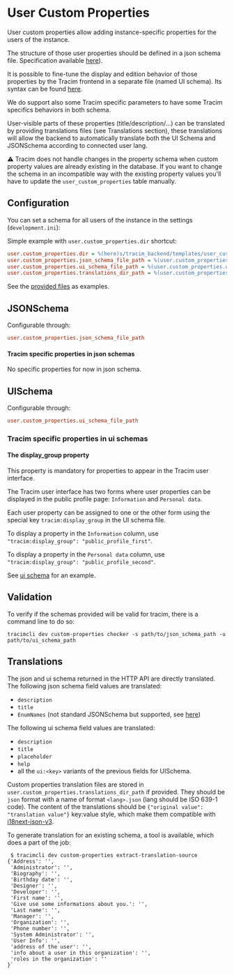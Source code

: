 # User Custom Properties

User custom properties allow adding instance-specific properties
for the users of the instance.

The structure of those user properties should be defined in a json schema file. Specification available [here]('https://json-schema.org/specification-links.html#draft-7')).

It is possible to fine-tune the display and edition behavior of those properties by
the Tracim frontend in a separate file (named UI schema). Its syntax can be found [here](https://react-jsonschema-form.readthedocs.io/en/latest/api-reference/uiSchema/).

We do support also some Tracim specific parameters to have some Tracim specifics behaviors in both schema.

User-visible parts of these properties (title/description/…) can be translated by providing translations files (see Translations section),
these translations will allow the backend to automatically translate both the UI Schema and JSONSchema according
to connected user lang.

:warning: Tracim does not handle changes in the property schema when custom property values are already existing in the database.
If you want to change the schema in an incompatible way with the existing property values you'll have to update the `user_custom_properties` table manually.

## Configuration

You can set a schema for all users of the instance in the settings (`development.ini`):

Simple example with `user.custom_properties.dir` shortcut:
```ini
user.custom_properties.dir = %(here)s/tracim_backend/templates/user_custom_properties/default
user.custom_properties.json_schema_file_path = %(user.custom_properties.dir)s/schema.json
user.custom_properties.ui_schema_file_path = %(user.custom_properties.dir)s/ui.json
user.custom_properties.translations_dir_path = %(user.custom_properties.dir)s/locale
```
See the [provided files](../tracim_backend/templates/user_custom_properties) as examples.


## JSONSchema

Configurable through:
```ini
user.custom_properties.json_schema_file_path
```

#### Tracim specific properties in json schemas

No specific properties for now in json schema.

## UISchema

Configurable through:
```ini
user.custom_properties.ui_schema_file_path
```

### Tracim specific properties in ui schemas

#### The display_group property

This property is mandatory for properties to appear in the Tracim user interface.

The Tracim user interface has two forms where user properties can be displayed in the public profile page: `Information` and `Personal data`.

Each user property can be assigned to one or the other form using the special key `tracim:display_group` in the UI schema file.  

To display a property in the `Information` column, use `"tracim:display_group": "public_profile_first"`.

To display a property in the `Personal data` column, use `"tracim:display_group": "public_profile_second"`.

See [ui schema](../examples/user_custom_properties/organization/ui.json) for an example.

## Validation

To verify if the schemas provided will be valid for tracim, there is a command line to do so:

```shell
tracimcli dev custom-properties checker -s path/to/json_schema_path -u path/to/ui_schema_path
```

## Translations

The json and ui schema returned in the HTTP API are directly translated.
The following json schema field values are translated:
- `description`
- `title`
- `EnumNames` (not standard JSONSchema but supported, see [here]('https://react-jsonschema-form.readthedocs.io/en/latest/usage/single/#custom-labels-for-enum-fields'))


The following ui schema field values are translated:
- `description`
- `title`
- `placeholder`
- `help`
- all the `ui:<key>` variants of the previous fields for UISchema.

Custom properties translation files are stored in `user.custom_properties.translations_dir_path` if provided.
They should be `json` format with a name of format `<lang>.json` (lang should be ISO 639-1 code).
The content of the translations should be `{"original value": "translation value"}` key:value style, which
make them compatible with [i18next-json-v3]('https://www.i18next.com/misc/json-format#i-18-next-json-v3').

To generate translation for an existing schema, a tool is available, which does a part of the job:
```shell
 $ tracimcli dev custom-properties extract-translation-source
{'Address': '',
 'Administrator': '',
 'Biography': '',
 'Birthday date': '',
 'Designer': '',
 'Developer': '',
 'First name': '',
 'Give use some informations about you.': '',
 'Last name': '',
 'Manager': '',
 'Organization': '',
 'Phone number': '',
 'System Administrator': '',
 'User Info': '',
 'address of the user': '',
 'info about a user in this organization': '',
 'roles in the organization': ''
}`
```
